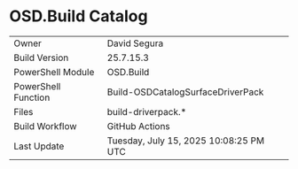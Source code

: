 ﻿# OSD.Build Catalog

| | |
|-|-|
| Owner | David Segura |
| Build Version | 25.7.15.3 |
| PowerShell Module | OSD.Build |
| PowerShell Function | Build-OSDCatalogSurfaceDriverPack |
| Files | build-driverpack.* |
| Build Workflow | GitHub Actions |
| Last Update | Tuesday, July 15, 2025 10:08:25 PM UTC |
